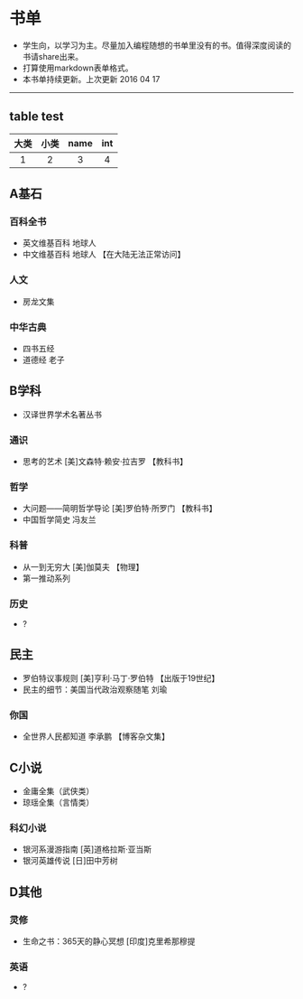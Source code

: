 # 书单
* 学生向，以学习为主。尽量加入编程随想的书单里没有的书。值得深度阅读的书请share出来。
* 打算使用markdown表单格式。
* 本书单持续更新。上次更新 2016 04 17
* * *
## table test

|大类|小类|name|int|
|:-:|:-:|:-:|:-:|
|1|2|3|4|

## A基石

### 百科全书
* 英文维基百科 地球人
* 中文维基百科 地球人 【在大陆无法正常访问】

### 人文

* 房龙文集

### 中华古典
* 四书五经
* 道德经 老子


## B学科

* 汉译世界学术名著丛书

### 通识
* 思考的艺术 [美]文森特·赖安·拉吉罗  【教科书】


### 哲学
* 大问题——简明哲学导论 [美]罗伯特·所罗门 【教科书】
* 中国哲学简史 冯友兰


### 科普
* 从一到无穷大 [美]伽莫夫 【物理】
* 第一推动系列

### 历史
* ?

## 民主
* 罗伯特议事规则 [美]亨利·马丁·罗伯特 【出版于19世纪】
* 民主的细节：美国当代政治观察随笔 刘瑜

### 你国
* 全世界人民都知道 李承鹏  【博客杂文集】



## C小说
* 金庸全集（武侠类）
* 琼瑶全集（言情类）

### 科幻小说
* 银河系漫游指南 [英]道格拉斯·亚当斯
* 银河英雄传说 [日]田中芳树

## D其他

### 灵修
*  生命之书：365天的静心冥想 [印度]克里希那穆提

### 英语
* ?
